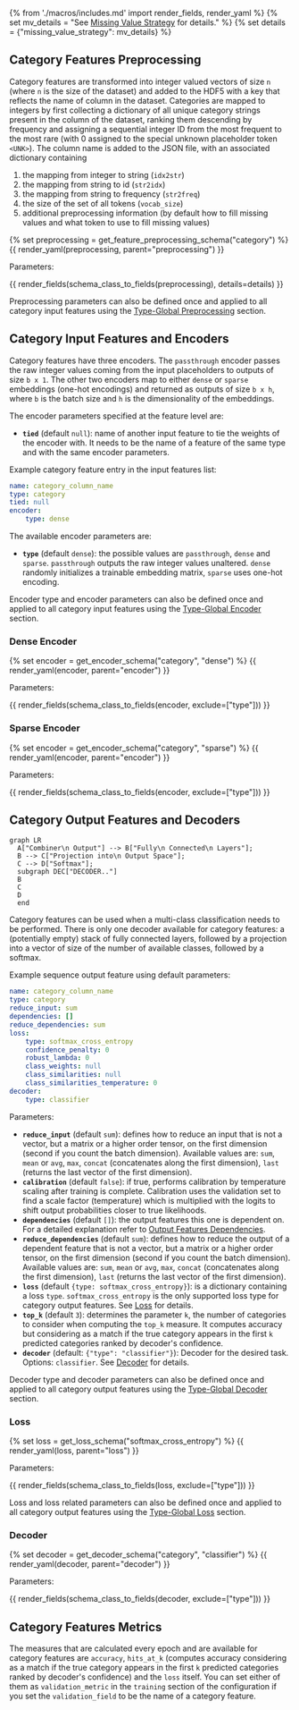 {% from './macros/includes.md' import render_fields, render_yaml %}
{% set mv_details = "See [Missing Value Strategy](./input_features.md#missing-value-strategy) for details." %}
{% set details = {"missing_value_strategy": mv_details} %}

## Category Features Preprocessing

Category features are transformed into integer valued vectors of size `n` (where `n` is the size of the dataset) and
added to the HDF5 with a key that reflects the name of column in the dataset.
Categories are mapped to integers by first collecting a dictionary of all unique category strings present in the column
of the dataset, ranking them descending by frequency and assigning a sequential integer ID from the most frequent to the
most rare (with 0 assigned to the special unknown placeholder token `<UNK>`).
The column name is added to the JSON file, with an associated dictionary containing

1. the mapping from integer to string (`idx2str`)
2. the mapping from string to id (`str2idx`)
3. the mapping from string to frequency (`str2freq`)
4. the size of the set of all tokens (`vocab_size`)
5. additional preprocessing information (by default how to fill missing values and what token to use to fill missing values)

{% set preprocessing = get_feature_preprocessing_schema("category") %}
{{ render_yaml(preprocessing, parent="preprocessing") }}

Parameters:

{{ render_fields(schema_class_to_fields(preprocessing), details=details) }}

Preprocessing parameters can also be defined once and applied to all category input features using the [Type-Global Preprocessing](../defaults.md#type-global-preprocessing) section.

## Category Input Features and Encoders

Category features have three encoders.
The `passthrough` encoder passes the raw integer values coming from the input placeholders to outputs of size `b x 1`.
The other two encoders map to either `dense` or `sparse` embeddings (one-hot encodings) and returned as outputs of size
`b x h`, where `b` is the batch size and `h` is the dimensionality of the embeddings.

The encoder parameters specified at the feature level are:

- **`tied`** (default `null`): name of another input feature to tie the weights of the encoder with. It needs to be the name of
a feature of the same type and with the same encoder parameters.

Example category feature entry in the input features list:

```yaml
name: category_column_name
type: category
tied: null
encoder: 
    type: dense
```

The available encoder parameters are:

- **`type`** (default `dense`): the possible values are `passthrough`, `dense` and `sparse`. `passthrough` outputs the
raw integer values unaltered. `dense` randomly initializes a trainable embedding matrix, `sparse` uses one-hot encoding.

Encoder type and encoder parameters can also be defined once and applied to all category input features using
the [Type-Global Encoder](../defaults.md#type-global-encoder) section.

### Dense Encoder

{% set encoder = get_encoder_schema("category", "dense") %}
{{ render_yaml(encoder, parent="encoder") }}

Parameters:

{{ render_fields(schema_class_to_fields(encoder, exclude=["type"])) }}

### Sparse Encoder

{% set encoder = get_encoder_schema("category", "sparse") %}
{{ render_yaml(encoder, parent="encoder") }}

Parameters:

{{ render_fields(schema_class_to_fields(encoder, exclude=["type"])) }}

## Category Output Features and Decoders

``` mermaid
graph LR
  A["Combiner\n Output"] --> B["Fully\n Connected\n Layers"];
  B --> C["Projection into\n Output Space"];
  C --> D["Softmax"];
  subgraph DEC["DECODER.."]
  B
  C
  D
  end
```

Category features can be used when a multi-class classification needs to be performed.
There is only one decoder available for category features: a (potentially empty) stack of fully connected layers,
followed by a projection into a vector of size of the number of available classes, followed by a softmax.

Example sequence output feature using default parameters:

```yaml
name: category_column_name
type: category
reduce_input: sum
dependencies: []
reduce_dependencies: sum
loss:
    type: softmax_cross_entropy
    confidence_penalty: 0
    robust_lambda: 0
    class_weights: null
    class_similarities: null
    class_similarities_temperature: 0
decoder:
    type: classifier
```

Parameters:

- **`reduce_input`** (default `sum`): defines how to reduce an input that is not a vector, but a matrix or a higher order
tensor, on the first dimension (second if you count the batch dimension). Available values are: `sum`, `mean` or `avg`,
`max`, `concat` (concatenates along the first dimension), `last` (returns the last vector of the first dimension).
- **`calibration`** (default `false`): if true, performs calibration by temperature scaling after training is complete.
Calibration uses the validation set to find a scale factor (temperature) which is multiplied with the logits to shift
output probabilities closer to true likelihoods.
- **`dependencies`** (default `[]`): the output features this one is dependent on. For a detailed explanation refer to
[Output Features Dependencies](../output_features#output-feature-dependencies).
- **`reduce_dependencies`** (default `sum`): defines how to reduce the output of a dependent feature that is not a vector,
but a matrix or a higher order tensor, on the first dimension (second if you count the batch dimension). Available
values are: `sum`, `mean` or `avg`, `max`, `concat` (concatenates along the first dimension), `last` (returns the last
vector of the first dimension).
- **`loss`** (default `{type: softmax_cross_entropy}`): is a dictionary containing a loss `type`. `softmax_cross_entropy` is
the only supported loss type for category output features. See [Loss](#loss) for details.
- **`top_k`** (default `3`): determines the parameter `k`, the number of categories to consider when computing the `top_k`
measure. It computes accuracy but considering as a match if the true category appears in the first `k` predicted
categories ranked by decoder's confidence.
- **`decoder`** (default: `{"type": "classifier"}`): Decoder for the desired task. Options: `classifier`. See [Decoder](#decoder) for details.

Decoder type and decoder parameters can also be defined once and applied to all category output features using the [Type-Global Decoder](../defaults.md#type-global-decoder) section.

### Loss

{% set loss = get_loss_schema("softmax_cross_entropy") %}
{{ render_yaml(loss, parent="loss") }}

Parameters:

{{ render_fields(schema_class_to_fields(loss, exclude=["type"])) }}

Loss and loss related parameters can also be defined once and applied to all category output features using the [Type-Global Loss](../defaults.md#type-global-loss) section.

### Decoder

{% set decoder = get_decoder_schema("category", "classifier") %}
{{ render_yaml(decoder, parent="decoder") }}

Parameters:

{{ render_fields(schema_class_to_fields(decoder, exclude=["type"])) }}

## Category Features Metrics

The measures that are calculated every epoch and are available for category features are `accuracy`, `hits_at_k`
(computes accuracy considering as a match if the true category appears in the first `k` predicted categories ranked by
decoder's confidence) and the `loss` itself.
You can set either of them as `validation_metric` in the `training` section of the configuration if you set the
`validation_field` to be the name of a category feature.
